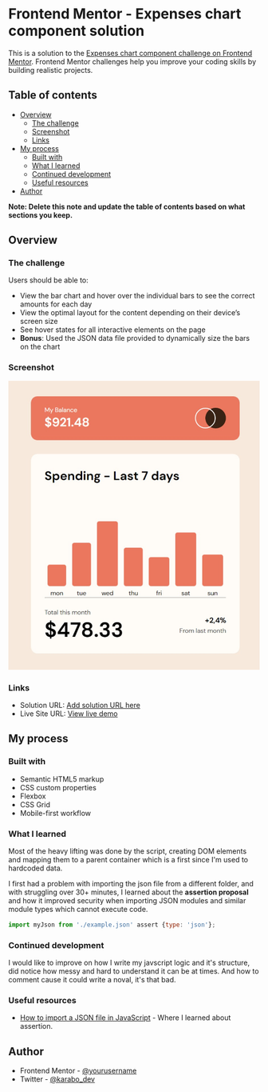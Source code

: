 # Frontend Mentor - Expenses chart component solution

This is a solution to the [Expenses chart component challenge on Frontend Mentor](https://www.frontendmentor.io/challenges/expenses-chart-component-e7yJBUdjwt). Frontend Mentor challenges help you improve your coding skills by building realistic projects. 

## Table of contents

- [Overview](#overview)
  - [The challenge](#the-challenge)
  - [Screenshot](#screenshot)
  - [Links](#links)
- [My process](#my-process)
  - [Built with](#built-with)
  - [What I learned](#what-i-learned)
  - [Continued development](#continued-development)
  - [Useful resources](#useful-resources)
- [Author](#author)


**Note: Delete this note and update the table of contents based on what sections you keep.**

## Overview

### The challenge

Users should be able to:

- View the bar chart and hover over the individual bars to see the correct amounts for each day
- View the optimal layout for the content depending on their device’s screen size
- See hover states for all interactive elements on the page
- **Bonus**: Used the JSON data file provided to dynamically size the bars on the chart

### Screenshot

![](./images/screenshot.jpeg)

### Links

- Solution URL: [Add solution URL here](https://your-solution-url.com)
- Live Site URL: [View live demo](https://expenses-chart-component-nu.vercel.app/)

## My process

### Built with

- Semantic HTML5 markup
- CSS custom properties
- Flexbox
- CSS Grid
- Mobile-first workflow


### What I learned

Most of the heavy lifting was done by the script, creating DOM elements and mapping them to a parent container which is a first since I'm used to hardcoded data.


I first had a problem with importing the json file from a different folder, and with struggling over 30+ minutes, I learned about the __assertion proposal__ and how it improved security when importing JSON modules and similar module types which cannot execute code.

```js
import myJson from './example.json' assert {type: 'json'};
```


### Continued development

I would like to improve on how I write my javscript logic and it's structure, did notice how messy and hard to understand it can be at times. And how to comment cause it could write a noval, it's that bad.

### Useful resources

- [How to import a JSON file in JavaScript](https://bobbyhadz.com/blog/javascript-import-json-file) - Where I learned about assertion.

## Author

- Frontend Mentor - [@yourusername](https://www.frontendmentor.io/profile/yourusername)
- Twitter - [@karabo_dev](https://twitter.com/karabo_dev)




